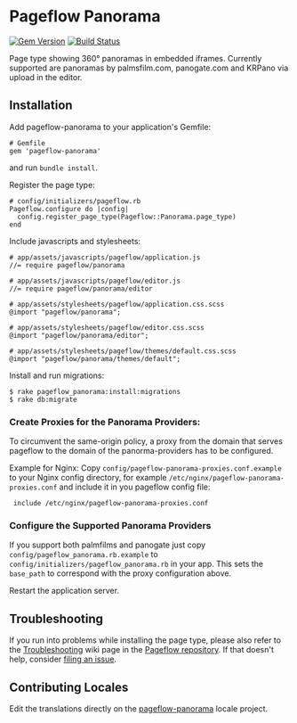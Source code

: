 # Pageflow Panorama

[![Gem Version](https://badge.fury.io/rb/pageflow-panorama.svg)](http://badge.fury.io/rb/pageflow-panorama)
[![Build Status](https://travis-ci.org/codevise/pageflow-panorama.svg?branch=master)](https://travis-ci.org/codevise/pageflow-panorama)

Page type showing 360° panoramas in embedded iframes. Currently
supported are panoramas by palmsfilm.com, panogate.com and KRPano via
upload in the editor.

## Installation

Add pageflow-panorama to your application's Gemfile:

    # Gemfile
    gem 'pageflow-panorama'

and run `bundle install`.

Register the page type:

    # config/initializers/pageflow.rb
    Pageflow.configure do |config|
      config.register_page_type(Pageflow::Panorama.page_type)
    end

Include javascripts and stylesheets:

    # app/assets/javascripts/pageflow/application.js
    //= require pageflow/panorama

    # app/assets/javascripts/pageflow/editor.js
    //= require pageflow/panorama/editor

    # app/assets/stylesheets/pageflow/application.css.scss
    @import "pageflow/panorama";

    # app/assets/stylesheets/pageflow/editor.css.scss
    @import "pageflow/panorama/editor";

    # app/assets/stylesheets/pageflow/themes/default.css.scss
    @import "pageflow/panorama/themes/default";

Install and run migrations:

    $ rake pageflow_panorama:install:migrations
    $ rake db:migrate

### Create Proxies for the Panorama Providers:

To circumvent the same-origin policy, a proxy from the domain that
serves pageflow to the domain of the panorma-providers has to be
configured.

Example for Nginx:
Copy `config/pageflow-panorama-proxies.conf.example` to your Nginx config
directory, for example `/etc/nginx/pageflow-panorama-proxies.conf`
and include it in you pageflow config file:

     include /etc/nginx/pageflow-panorama-proxies.conf

### Configure the Supported Panorama Providers

If you support both palmfilms and panogate just copy
`config/pageflow_panorama.rb.example` to `config/initializers/pageflow_panorama.rb`
in your app. This sets the `base_path` to correspond with the proxy configuration above.

Restart the application server.

## Troubleshooting

If you run into problems while installing the page type, please also
refer to the
[Troubleshooting](https://github.com/codevise/pageflow/wiki/Troubleshooting)
wiki page in the
[Pageflow repository](https://github.com/codevise/pageflow). If that
doesn't help, consider
[filing an issue](https://github.com/codevise/pageflow-panorama/issues).

## Contributing Locales

Edit the translations directly on the
[pageflow-panorama](http://www.localeapp.com/projects/public?search=tf/pageflow-panorama)
locale project.
